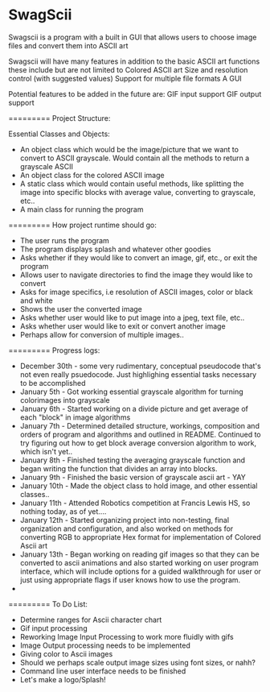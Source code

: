 SwagScii
=========
Swagscii is a program with a built in GUI that allows users to choose image files and convert them into ASCII art

Swagscii will have many features in addition to the basic ASCII art functions these include but are not limited to
  Colored ASCII art
  Size and resolution control (with suggested values)
  Support for multiple file formats
  A GUI
  
Potential features to be added in the future are:
  GIF input support
  GIF output support
  
=========
Project Structure:

Essential Classes and Objects:
  - An object class which would be the image/picture that we want to convert to ASCII grayscale. Would contain all the methods to return a grayscale ASCII
  - An object class for the colored ASCII image
  - A static class which would contain useful methods, like splitting the image into specific blocks with average value, converting to grayscale, etc..
  - A main class for running the program

=========
How project runtime should go:

- The user runs the program
- The program displays splash and whatever other goodies
- Asks whether if they would like to convert an image, gif, etc., or exit the program
- Allows user to navigate directories to find the image they would like to convert
- Asks for image specifics, i.e resolution of ASCII images, color or black and white
- Shows the user the converted image
- Asks whether user would like to put image into a jpeg, text file, etc..
- Asks whether user would like to exit or convert another image
- Perhaps allow for conversion of multiple images..
  
=========
Progress logs:
  - December 30th - some very rudimentary, conceptual pseudocode that's not even really psuedocode. Just highlighing essential        tasks necessary to be accomplished
  - January 5th - Got working essential grayscale algorithm for turning colorimages into grayscale
  - January 6th - Started working on a divide picture and get average of each "block" in image algorithms
  - January 7th - Determined detailed structure, workings, composition and orders of program and algorithms and outlined in README. Continued to try figuring out how to get block average conversion algorithm to work, which isn't yet..
  - January 8th - Finished testing the averaging grayscale function and began writing the function that divides an array into blocks.
  - January 9th - Finished the basic version of grayscale ascii art - YAY
  - January 10th - Made the object class to hold image, and other essential classes..
  - January 11th - Attended Robotics competition at Francis Lewis HS, so nothing today, as of yet....
  - January 12th - Started organizing project into non-testing, final organization and configuration, and also worked on methods for converting RGB to appropriate Hex format for implementation of Colored Ascii art
  - January 13th - Began working on reading gif images so that they can be converted to ascii animations and also started working on user program interface, which will include options for a guided walkthrough for user or just using appropriate flags if user knows how to use the program.
  - 
  
=========
To Do List:
   - Determine ranges for Ascii character chart
   - Gif input processing
   - Reworking Image Input Processing to work more fluidly with gifs
   - Image Output processing needs to be implemented
   - Giving color to Ascii images
   - Should we perhaps scale output image sizes using font sizes, or nahh?
   - Command line user interface needs to be finished
   - Let's make a logo/Splash!
